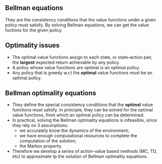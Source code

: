 ## Bellman equations
They are the consistency conditions that the value functions under a given policy must satisfy. By solving Bellman equations, we can get the value fuctions for the given policy.

## Optimality issues
- The optimal value functions assign to each state, or state–action pair, the **largest** expected return achievable by any policy.
- A policy whose value functions are optimal is an optimal policy.
- Any policy that is greedy w.r.t the **optimal** value functions must be an optimal policy.

## Bellman optimality equations
- They define the special consistency conditions that the **optimal** value functions must satisfy. In principle, they can be solved for the optimal value functions, from which an optimal policy can be determined.
- In practical, solving the Bellman optimality equations is infeasible, since they rely on 3 assumptions: 
    - we accurately know the dynamics of the environment; 
    - we have enough computational resources to complete the computation of the solution; 
    - the Markov property.
- Therefore we develop a series of action-value based methods (MC, TD, etc) to approximate tp the solution of Bellman optimality equations.